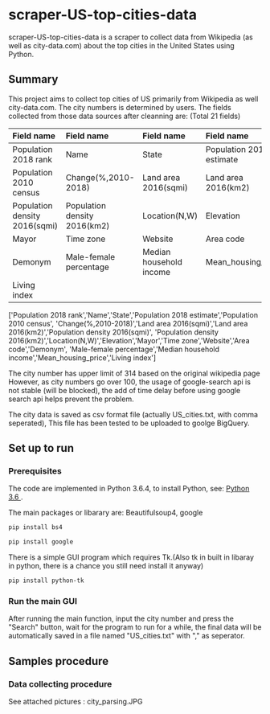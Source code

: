 # scraper-US-top-cities-data
scraper-US-top-cities-data is a scraper to collect data from Wikipedia (as well as city-data.com) about the top cities in the United States using Python.

## Summary
This project aims to collect top cities of US primarily from Wikipedia as well city-data.com. The city numbers is determined by users. The fields collected from those data sources
after cleanning are: (Total 21 fields)

|            Field name |     Field name      |      Field name   |     Field name         |
| :---------------------| :-------------------| :-----------------| :----------------------|       
|  Population 2018 rank |        Name         |    State          |Population 2018 estimate|
| Population 2010 census| Change(%,2010-2018) |Land area 2016(sqmi)|Land area 2016(km2)    |
|Population density 2016(sqmi) |Population density 2016(km2)|  Location(N,W)|Elevation     |
|         Mayor         |       Time zone     |     Website       |         Area code      |
|         Demonym       |Male-female percentage|Median household income|Mean_housing_price |
|Living index           |                      |                  |                        |

['Population 2018 rank','Name','State','Population 2018 estimate','Population 2010 census',
'Change(%,2010-2018)','Land area 2016(sqmi)','Land area 2016(km2)','Population density 2016(sqmi)',
'Population density 2016(km2)','Location(N,W)','Elevation','Mayor','Time zone','Website','Area code','Demonym',
'Male-female percentage','Median household income','Mean_housing_price','Living index']

The city number has upper limit of 314 based on the original wikipedia page
However, as city numbers go over 100, the usage of google-search api is not stable (will be blocked), the add of time delay before using google search api helps prevent the problem.

The city data is saved as csv format file (actually US_cities.txt, with comma seperated),
This file has been tested to be uploaded to goolge BigQuery.

## Set up to run

### Prerequisites
The code are implemented in Python 3.6.4, to install Python, see: [Python 3.6 ](https://www.python.org/downloads/release/python-360/). 

The main packages or libarary are: Beautifulsoup4, google 

```bash
pip install bs4

pip install google
```
There is a simple GUI program which requires Tk.(Also tk in built in libaray in python, there is a chance you still need install it anyway)
```bash
pip install python-tk
```
### Run the main GUI
After running the main function, input the city number and press the "Search" button, wait for the program to run for a while, the final data will be automatically saved in a file named "US_cities.txt" with "," as seperator.

## Samples procedure 
### Data collecting procedure
See attached pictures : city_parsing.JPG
